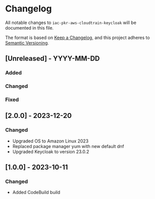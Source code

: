 # Changelog
All notable changes to `iac-pkr-aws-cloudtrain-keycloak` will be documented in this file.

The format is based on [Keep a Changelog](https://keepachangelog.com/en/1.0.0/),
and this project adheres to [Semantic Versioning](https://semver.org/spec/v2.0.0.html).

## [Unreleased] - YYYY-MM-DD
### Added
### Changed
### Fixed

## [2.0.0] - 2023-12-20
### Changed
- Upgraded OS to Amazon Linux 2023
- Replaced package manager yum with new default dnf
- Upgraded Keycloak to version 23.0.2

## [1.0.0] - 2023-10-11
### Changed
- Added CodeBuild build
